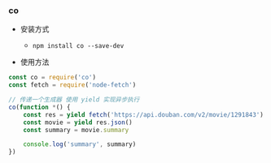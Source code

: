 ### co

* 安装方式
    * `npm install co --save-dev`

* 使用方法
```js
const co = require('co')
const fetch = require('node-fetch')

// 传递一个生成器 使用 yield 实现异步执行
co(function *() {
    const res = yield fetch('https://api.douban.com/v2/movie/1291843')
    const movie = yield res.json()
    const summary = movie.summary

    console.log('summary', summary)
})
```